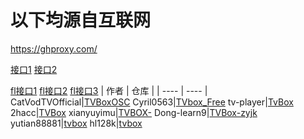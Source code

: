 # 以下均源自互联网

https://ghproxy.com/

[接口1](https://ghproxy.com/https://raw.githubusercontent.com/Cyril0563/lanjing_live/main/TVbox_Free/biu.txt)
[接口2](https://ghproxy.com/https://raw.githubusercontent.com/Cyril0563/lanjing_live/main/TVbox_Free/tv.txt)

[fl接口1](https://ghproxy.com/https://raw.githubusercontent.com/chinawiz/tvbox/main/adult-1.json)
[fl接口2](https://ghproxy.com/https://raw.githubusercontent.com/chinawiz/tvbox/main/adult-2.json)
[fl接口3](https://ghproxy.com/https://raw.githubusercontent.com/cnnbgo/tvbox/main/x.json)
|  作者  |  仓库  |
|  ----  |  ----  |
CatVodTVOfficial|[TVBoxOSC](https://github.com/CatVodTVOfficial/TVBoxOSC)
Cyril0563|[TVbox_Free](https://github.com/Cyril0563/lanjing_live)
tv-player|[TvBox](https://github.com/tv-player/TvBox)
2hacc|[TVBox](https://github.com/2hacc/TVBox)
xianyuyimu|[TVBOX-](https://github.com/xianyuyimu/TVBOX-)
Dong-learn9|[TVBox-zyjk](https://github.com/Dong-learn9/TVBox-zyjk)
yutian88881|[tvbox](https://github.com/yutian88881/tvbox)
hl128k|[tvbox](https://github.com/hl128k/tvbox)
